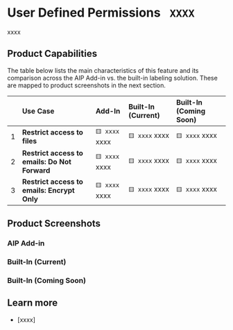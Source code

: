 # User Defined Permissions ` XXXX`
xxxx

## Product Capabilities
The table below lists the main characteristics of this feature and its comparison across the AIP Add-in vs. the built-in labeling solution. These are mapped to product screenshots in the next section.


|  | Use Case            | Add-In| Built-In (Current) | Built-In (Coming Soon)|
| :----                  | :---- | :---- | :---- | :---- |
| 1 | **Restrict access to files**           | `🟨 xxxx` xxxx  |  `🟨 xxxx` xxxx  | `🟨 xxxx` xxxx  |
| 2 | **Restrict access to emails: Do Not Forward**           | `🟨 xxxx` xxxx  |  `🟨 xxxx` xxxx  | `🟨 xxxx` xxxx  |
| 3 | **Restrict access to emails: Encrypt Only**           | `🟨 xxxx` xxxx  |  `🟨 xxxx` xxxx  | `🟨 xxxx` xxxx  |


## Product Screenshots

### AIP Add-in


### Built-In (Current)

### Built-In (Coming Soon)


## Learn more
- [xxxx]
